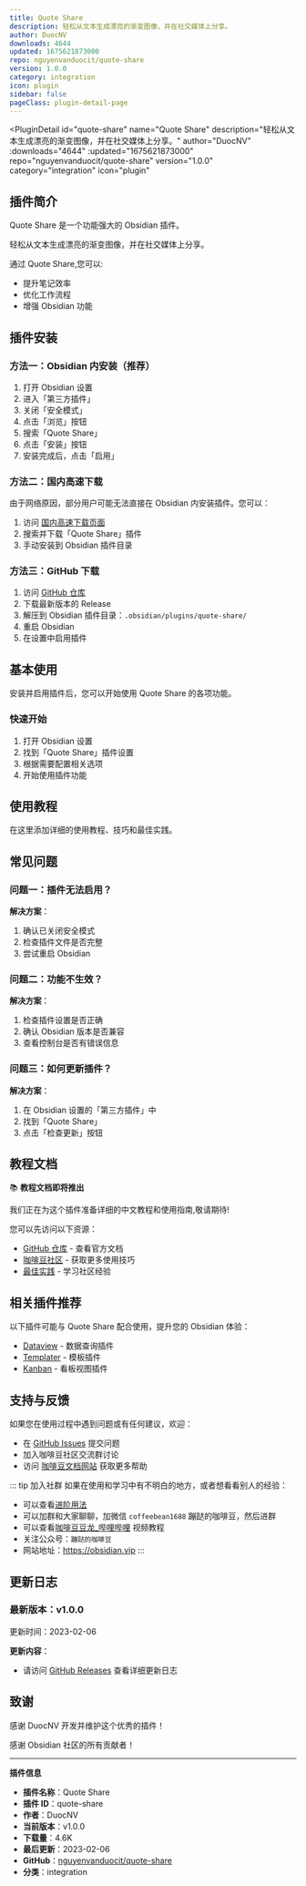 ```yaml
---
title: Quote Share
description: 轻松从文本生成漂亮的渐变图像，并在社交媒体上分享。
author: DuocNV
downloads: 4644
updated: 1675621873000
repo: nguyenvanduocit/quote-share
version: 1.0.0
category: integration
icon: plugin
sidebar: false
pageClass: plugin-detail-page
---
```


<PluginDetail
  id="quote-share"
  name="Quote Share"
  description="轻松从文本生成漂亮的渐变图像，并在社交媒体上分享。"
  author="DuocNV"
  :downloads="4644"
  :updated="1675621873000"
  repo="nguyenvanduocit/quote-share"
  version="1.0.0"
  category="integration"
  icon="plugin"
>

<!-- AUTO_GENERATED_START -->
## 插件简介

Quote Share 是一个功能强大的 Obsidian 插件。

轻松从文本生成漂亮的渐变图像，并在社交媒体上分享。

通过 Quote Share,您可以:

- 提升笔记效率
- 优化工作流程
- 增强 Obsidian 功能

<!-- AUTO_GENERATED_END -->

<!-- AUTO_GENERATED_START -->
## 插件安装

### 方法一：Obsidian 内安装（推荐）

1. 打开 Obsidian 设置
2. 进入「第三方插件」
3. 关闭「安全模式」
4. 点击「浏览」按钮
5. 搜索「Quote Share」
6. 点击「安装」按钮
7. 安装完成后，点击「启用」

### 方法二：国内高速下载

由于网络原因，部分用户可能无法直接在 Obsidian 内安装插件。您可以：

1. 访问 [国内高速下载页面](/zh/documentation/obsidian-plugins-download.html)
2. 搜索并下载「Quote Share」插件
3. 手动安装到 Obsidian 插件目录

### 方法三：GitHub 下载

1. 访问 [GitHub 仓库](https://github.com/nguyenvanduocit/quote-share)
2. 下载最新版本的 Release
3. 解压到 Obsidian 插件目录：`.obsidian/plugins/quote-share/`
4. 重启 Obsidian
5. 在设置中启用插件

## 基本使用

安装并启用插件后，您可以开始使用 Quote Share 的各项功能。

### 快速开始

1. 打开 Obsidian 设置
2. 找到「Quote Share」插件设置
3. 根据需要配置相关选项
4. 开始使用插件功能

<!-- AUTO_GENERATED_END -->

<!-- CUSTOM_CONTENT_START:tutorial -->
## 使用教程

在这里添加详细的使用教程、技巧和最佳实践。

<!-- CUSTOM_CONTENT_END:tutorial -->

<!-- SHARED_CONTENT_START -->
## 常见问题

### 问题一：插件无法启用？

**解决方案**：
1. 确认已关闭安全模式
2. 检查插件文件是否完整
3. 尝试重启 Obsidian

### 问题二：功能不生效？

**解决方案**：
1. 检查插件设置是否正确
2. 确认 Obsidian 版本是否兼容
3. 查看控制台是否有错误信息

### 问题三：如何更新插件？

**解决方案**：
1. 在 Obsidian 设置的「第三方插件」中
2. 找到「Quote Share」
3. 点击「检查更新」按钮

## 教程文档

📚 **教程文档即将推出**

我们正在为这个插件准备详细的中文教程和使用指南,敬请期待!

您可以先访问以下资源：
- [GitHub 仓库](https://github.com/nguyenvanduocit/quote-share) - 查看官方文档
- [咖啡豆社区](/zh/bases/) - 获取更多使用技巧
- [最佳实践](/zh/best-practices/) - 学习社区经验

## 相关插件推荐

以下插件可能与 Quote Share 配合使用，提升您的 Obsidian 体验：

- [Dataview](/zh/plugins/dataview.html) - 数据查询插件
- [Templater](/zh/plugins/templater-obsidian.html) - 模板插件
- [Kanban](/zh/plugins/obsidian-kanban.html) - 看板视图插件

## 支持与反馈

如果您在使用过程中遇到问题或有任何建议，欢迎：

- 在 [GitHub Issues](https://github.com/nguyenvanduocit/quote-share/issues) 提交问题
- 加入咖啡豆社区交流群讨论
- 访问 [咖啡豆文档网站](https://obsidian.vip) 获取更多帮助

::: tip 加入社群
如果在使用和学习中有不明白的地方，或者想看看别人的经验：
- 可以查看[进阶用法](/zh/advanced)
- 可以加群和大家聊聊，加微信 `coffeebean1688` 蹦跶的咖啡豆，然后进群
- 可以查看[咖啡豆豆龙_哔哩哔哩](https://space.bilibili.com/618777356) 视频教程
- 关注公众号：`蹦跶的咖啡豆`
- 网站地址：https://obsidian.vip
:::
<!-- SHARED_CONTENT_END -->

<!-- AUTO_GENERATED_START -->
## 更新日志

### 最新版本：v1.0.0

更新时间：2023-02-06

**更新内容**：
- 请访问 [GitHub Releases](https://github.com/nguyenvanduocit/quote-share/releases) 查看详细更新日志

## 致谢

感谢 DuocNV 开发并维护这个优秀的插件！

感谢 Obsidian 社区的所有贡献者！

---

**插件信息**
- **插件名称**：Quote Share
- **插件 ID**：quote-share
- **作者**：DuocNV
- **当前版本**：v1.0.0
- **下载量**：4.6K
- **最后更新**：2023-02-06
- **GitHub**：[nguyenvanduocit/quote-share](https://github.com/nguyenvanduocit/quote-share)
- **分类**：integration
<!-- AUTO_GENERATED_END -->

</PluginDetail>

